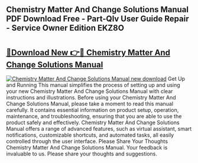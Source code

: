 ## Chemistry Matter And Change Solutions Manual PDF Download Free - Part-Qlv User Guide Repair - Service Owner Edition EKZ8O

# <h2><a href="http://bc3868.oget.top/?id=Chemistry+Matter+And+Change+Solutions+Manual">🔗Download New 👉🔴 Chemistry Matter And Change Solutions Manual</a></h2>

[![Chemistry Matter And Change Solutions Manual new download](https://i.imgur.com/5g1atiW.png)](http://bc3868.oget.top/?id=Chemistry+Matter+And+Change+Solutions+Manual)
Get Up and Running This manual simplifies the process of setting up and using your new Chemistry Matter And Change Solutions Manual with clear instructions and illustrations. Before using your Chemistry Matter And Change Solutions Manual, please take a moment to read this manual carefully. It contains essential information on product setup, operation, maintenance, and troubleshooting, ensuring that you are able to use the product safely and effectively. Chemistry Matter And Change Solutions Manual offers a range of advanced features, such as virtual assistant, smart notifications, customizable shortcuts, and automated tasks, all easily controlled through the user interface. Please Share Your Thoughts Chemistry Matter And Change Solutions Manual. Your feedback is invaluable to us. Please share your thoughts and suggestions.
